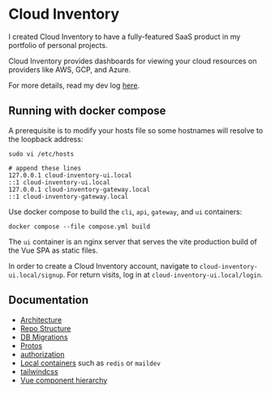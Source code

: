# Cloud Inventory

I created Cloud Inventory to have a fully-featured SaaS product in my portfolio of personal projects.

Cloud Inventory provides dashboards for viewing your cloud resources on providers like AWS, GCP, and Azure.

For more details, read my dev log [here](https://danielhoward-dev.netlify.app/).

## Running with docker compose

A prerequisite is to modify your hosts file so some hostnames will resolve to the loopback address:

```
sudo vi /etc/hosts

# append these lines
127.0.0.1 cloud-inventory-ui.local
::1 cloud-inventory-ui.local
127.0.0.1 cloud-inventory-gateway.local
::1 cloud-inventory-gateway.local
```

Use docker compose to build the `cli`, `api`, `gateway`, and `ui` containers:

```
docker compose --file compose.yml build
```

The `ui` container is an nginx server that serves the vite production build of the Vue SPA as static files.

In order to create a Cloud Inventory account, navigate to `cloud-inventory-ui.local/signup`. For return visits, log in at `cloud-inventory-ui.local/login`.

## Documentation

- [Architecture](./docs/architecture.md)
- [Repo Structure](./docs/repo-structure.md)
- [DB Migrations](./docs/db-migrations.md)
- [Protos](./docs/protos.md)
- [authorization](./docs/authorization.md)
- [Local containers](./docs/local-containers.md) such as `redis` or `maildev`
- [tailwindcss](./docs/tailwindcss.md)
- [Vue component hierarchy](./docs/vue-component-hierarchy.md)